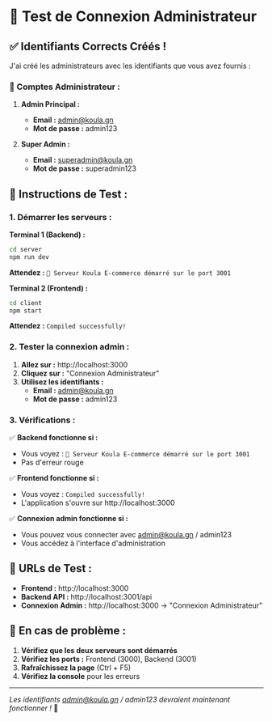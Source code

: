 # 🔐 Test de Connexion Administrateur

## ✅ **Identifiants Corrects Créés !**

J'ai créé les administrateurs avec les identifiants que vous avez fournis :

### **👤 Comptes Administrateur :**

1. **Admin Principal :**
   - **Email :** admin@koula.gn
   - **Mot de passe :** admin123

2. **Super Admin :**
   - **Email :** superadmin@koula.gn
   - **Mot de passe :** superadmin123

## 🚀 **Instructions de Test :**

### **1. Démarrer les serveurs :**

**Terminal 1 (Backend) :**
```bash
cd server
npm run dev
```
**Attendez :** `🚀 Serveur Koula E-commerce démarré sur le port 3001`

**Terminal 2 (Frontend) :**
```bash
cd client
npm start
```
**Attendez :** `Compiled successfully!`

### **2. Tester la connexion admin :**

1. **Allez sur :** http://localhost:3000
2. **Cliquez sur :** "Connexion Administrateur"
3. **Utilisez les identifiants :**
   - **Email :** admin@koula.gn
   - **Mot de passe :** admin123

### **3. Vérifications :**

✅ **Backend fonctionne si :**
- Vous voyez : `🚀 Serveur Koula E-commerce démarré sur le port 3001`
- Pas d'erreur rouge

✅ **Frontend fonctionne si :**
- Vous voyez : `Compiled successfully!`
- L'application s'ouvre sur http://localhost:3000

✅ **Connexion admin fonctionne si :**
- Vous pouvez vous connecter avec admin@koula.gn / admin123
- Vous accédez à l'interface d'administration

## 🎯 **URLs de Test :**

- **Frontend :** http://localhost:3000
- **Backend API :** http://localhost:3001/api
- **Connexion Admin :** http://localhost:3000 → "Connexion Administrateur"

## 🔧 **En cas de problème :**

1. **Vérifiez que les deux serveurs sont démarrés**
2. **Vérifiez les ports :** Frontend (3000), Backend (3001)
3. **Rafraîchissez la page** (Ctrl + F5)
4. **Vérifiez la console** pour les erreurs

---
*Les identifiants admin@koula.gn / admin123 devraient maintenant fonctionner !* 🎉

